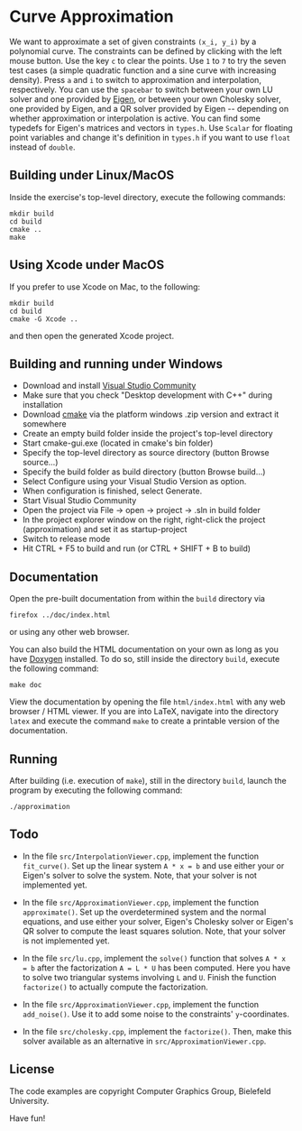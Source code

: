 Curve Approximation
===================

We want to approximate a set of given constraints `(x_i, y_i)` by a
polynomial curve. The constraints can be defined by clicking with the
left mouse button. Use the key `c` to clear the points. Use
`1` to `7` to try the seven test cases (a simple quadratic function and a sine curve with
increasing density). Press `a` and `i` to switch to approximation and
interpolation, respectively. You can use the `spacebar` to switch between
your own LU solver and one provided by [Eigen](http://eigen.tuxfamily.org/),
or between your own Cholesky solver, one provided by Eigen, and a QR solver
provided by Eigen -- depending on whether approximation or interpolation
is active.
You can find some typedefs for Eigen's matrices and vectors in `types.h`.
Use `Scalar` for floating point variables and change it's definition in
`types.h` if you want to use `float` instead of `double`.

Building under Linux/MacOS
--------------------------

Inside the exercise's top-level directory, execute the following commands:

    mkdir build
    cd build
    cmake ..
    make

Using Xcode under MacOS
-----------------------

If you prefer to use Xcode on Mac, to the following:

    mkdir build
    cd build
    cmake -G Xcode ..

and then open the generated Xcode project.

Building and running under Windows
----------------------------------

* Download and install [Visual Studio Community](https://www.visualstudio.com/vs/community/)
* Make sure that you check "Desktop development with C++" during installation
* Download [cmake](https://cmake.org/download/) via the platform windows .zip version and extract it somewhere
* Create an empty build folder inside the project's top-level directory
* Start cmake-gui.exe (located in cmake's bin folder)
* Specify the top-level directory as source directory (button Browse source...)
* Specify the build folder as build directory (button Browse build...)
* Select Configure using your Visual Studio Version as option.
* When configuration is finished, select Generate.
* Start Visual Studio Community
* Open the project via File -> open -> project -> .sln in build folder
* In the project explorer window on the right, right-click the project (approximation) and set it as startup-project
* Switch to release mode
* Hit CTRL + F5 to build and run (or CTRL + SHIFT + B to build)


Documentation
-------------

Open the pre-built documentation from within the `build` directory via

    firefox ../doc/index.html

or using any other web browser.

You can also build the HTML documentation on your own as long as you have [Doxygen](www.doxygen.org/) installed. To do so, still inside the directory `build`, execute the following command:

    make doc

View the documentation by opening the file `html/index.html` with any web browser / HTML viewer. If you are into LaTeX, navigate into the directory `latex` and execute the command `make` to create a printable version of the documentation.


Running
-------

After building (i.e. execution of `make`), still in the directory `build`, launch the program by executing the following command:

    ./approximation

Todo
----

* In the file `src/InterpolationViewer.cpp`, implement the function `fit_curve()`. Set up the linear system `A * x = b` and use either your or Eigen's solver to solve the system. Note, that your solver is not implemented yet.

* In the file `src/ApproximationViewer.cpp`, implement the function `approximate()`. Set up the overdetermined system and the normal equations, and use either your solver, Eigen's Cholesky solver or Eigen's QR solver to compute the least squares solution. Note, that your solver is not implemented yet.

* In the file `src/lu.cpp`, implement the `solve()` function that solves `A * x = b` after the factorization `A = L * U` has been computed. Here you have to solve two triangular systems involving `L` and `U`. Finish the function `factorize()` to actually compute the factorization.

* In the file `src/ApproximationViewer.cpp`, implement the function `add_noise()`. Use it to add some noise to the constraints' `y`-coordinates.

* In the file `src/cholesky.cpp`, implement the `factorize()`. Then, make this solver available as an alternative in `src/ApproximationViewer.cpp`.

License
-------

The code examples are copyright Computer Graphics Group, Bielefeld University.


Have fun!

